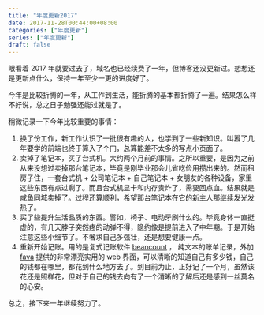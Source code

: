 ```yaml
---
title: "年度更新2017"
date: 2017-11-28T00:44:00+08:00
categories: ["年度更新"]
series: ["年度更新"]
draft: false
---
```


眼看着 2017 年就要过去了，域名也已经续费了一年，但博客还没更新过。想想还是更新点什么，保持一年至少一更的进度好了。

今年是比较折腾的一年，从工作到生活，能折腾的基本都折腾了一遍。结果怎么样不好说，总之日子勉强还能过就是了。

稍微记录一下今年比较重要的事情：

1. 换了份工作，新工作认识了一批很有趣的人，也学到了一些新知识。叫嚣了几年要学的前端也终于算入了个门，总算能差不太多的写点小页面了。
2. 卖掉了笔记本，买了台式机。大约两个月前的事情。之所以重要，是因为之前从来没想过卖掉那台笔记本，毕竟是刚毕业那会儿省吃俭用攒出来的。然而租房子住，一套台式机 + 公司笔记本 + 自己笔记本 + 女朋友的各种设备，家里这些东西有点过剩了。而且台式机显卡和内存贵炸了，需要回点血。结果就是咸鱼同城卖掉了。过程还算顺利，希望那台笔记本在它的新主人那继续发光发热了。
3. 买了些提升生活品质的东西。譬如，椅子、电动牙刷什么的。毕竟身体一直挺虚的，有几天脖子突然疼的动弹不得，隐约像是提前进入了中年期。于是开始注意这些小细节了。不奢求自己多强壮，还是想要健康一点。
4. 重新开始记账。用的是复式记账软件 [beancount](https://bitbucket.org/blais/beancount/overview) ， 纯文本的账单记录，外加 [fava](https://github.com/beancount/fava) 提供的非常漂亮实用的 web 界面，可以清晰的知道自己有多少钱，自己的钱都在哪里，都花到什么地方去了。到目前为止，正好记了一个月，虽然该花还是照样花，但对于自己的钱去向有了一个清晰的了解后还是感到一丝莫名的心安。

总之，接下来一年继续努力了。
